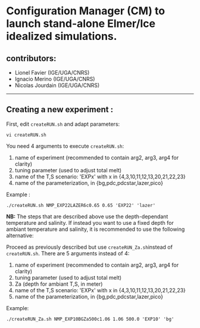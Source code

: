 # Configuration Manager (CM) to launch stand-alone Elmer/Ice idealized simulations.

##  contributors: 
* Lionel Favier (IGE/UGA/CNRS)
* Ignacio Merino (IGE/UGA/CNRS)
* Nicolas Jourdain (IGE/UGA/CNRS)

---------------------------------------

## Creating a new experiment :

First, edit ```createRUN.sh``` and adapt parameters:
```shell
vi createRUN.sh
```

You need 4 arguments to execute ```createRUN.sh```:
1. name of experiment (recommended to contain arg2, arg3, arg4 for clarity)
2. tuning parameter (used to adjust total melt)
3. name of the T,S scenario: 'EXPx' with x in {4,3,10,11,12,13,20,21,22,23}
4. name of the parameterization, in {bg,pdc,pdcstar,lazer,pico}

Example : 
```shell
./createRUN.sh NMP_EXP22LAZER6c0.65 0.65 'EXP22' 'lazer'
```

**NB:** The steps that are described above use the depth-dependant temperature and salinity. If instead you want to use a fixed depth for ambiant temperature and salinity, it is recommended to use the following alternative:

Proceed as previously described but use ```createRUN_Za.sh```instead of ```createRUN.sh```. There are 5 arguments instead of 4:
1. name of experiment (recommended to contain arg2, arg3, arg4 for clarity)
2. tuning parameter (used to adjust total melt)
3. Za (depth for ambiant T,S, in meter)
4. name of the T,S scenario: 'EXPx' with x in {4,3,10,11,12,13,20,21,22,23}
5. name of the parameterization, in {bg,pdc,pdcstar,lazer,pico}

Example:
```shell
./createRUN_Za.sh NMP_EXP10BGZa500c1.06 1.06 500.0 'EXP10' 'bg'
```
